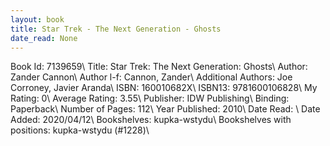 ```yaml
---
layout: book
title: Star Trek - The Next Generation - Ghosts
date_read: None
---
```


Book Id: 7139659\ 
Title: Star Trek: The Next Generation: Ghosts\ 
Author: Zander Cannon\ 
Author l-f: Cannon, Zander\ 
Additional Authors: Joe Corroney, Javier Aranda\ 
ISBN: 160010682X\ 
ISBN13: 9781600106828\ 
My Rating: 0\ 
Average Rating: 3.55\ 
Publisher: IDW Publishing\ 
Binding: Paperback\ 
Number of Pages: 112\ 
Year Published: 2010\ 
Date Read: \ 
Date Added: 2020/04/12\ 
Bookshelves: kupka-wstydu\ 
Bookshelves with positions: kupka-wstydu (#1228)\ 

